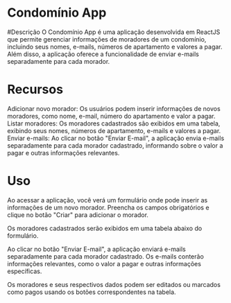 # Condomínio App


#Descrição
O Condomínio App é uma aplicação desenvolvida em ReactJS que permite gerenciar informações de moradores de um condomínio, incluindo seus nomes, e-mails, números de apartamento e valores a pagar. Além disso, a aplicação oferece a funcionalidade de enviar e-mails separadamente para cada morador.

# Recursos
Adicionar novo morador: Os usuários podem inserir informações de novos moradores, como nome, e-mail, número do apartamento e valor a pagar.
Listar moradores: Os moradores cadastrados são exibidos em uma tabela, exibindo seus nomes, números de apartamento, e-mails e valores a pagar.
Enviar e-mails: Ao clicar no botão "Enviar E-mail", a aplicação envia e-mails separadamente para cada morador cadastrado, informando sobre o valor a pagar e outras informações relevantes.

# Uso
Ao acessar a aplicação, você verá um formulário onde pode inserir as informações de um novo morador. Preencha os campos obrigatórios e clique no botão "Criar" para adicionar o morador.

Os moradores cadastrados serão exibidos em uma tabela abaixo do formulário.

Ao clicar no botão "Enviar E-mail", a aplicação enviará e-mails separadamente para cada morador cadastrado. Os e-mails conterão informações relevantes, como o valor a pagar e outras informações específicas.

Os moradores e seus respectivos dados podem ser editados ou marcados como pagos usando os botões correspondentes na tabela.
